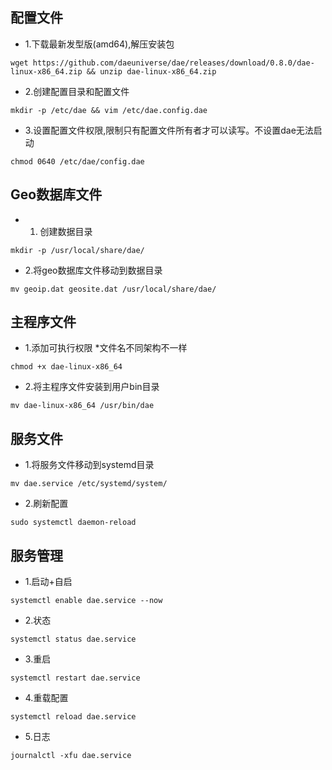 ## 配置文件

- 1.下载最新发型版(amd64),解压安装包
```
wget https://github.com/daeuniverse/dae/releases/download/0.8.0/dae-linux-x86_64.zip && unzip dae-linux-x86_64.zip
```
- 2.创建配置目录和配置文件
```
mkdir -p /etc/dae && vim /etc/dae.config.dae
```
- 3.设置配置文件权限,限制只有配置文件所有者才可以读写。不设置dae无法启动
```
chmod 0640 /etc/dae/config.dae
```
## Geo数据库文件

- 1. 创建数据目录
```
mkdir -p /usr/local/share/dae/
```

- 2.将geo数据库文件移动到数据目录
```
mv geoip.dat geosite.dat /usr/local/share/dae/
```
## 主程序文件
- 1.添加可执行权限 *文件名不同架构不一样
```
chmod +x dae-linux-x86_64
```
- 2.将主程序文件安装到用户bin目录
```
mv dae-linux-x86_64 /usr/bin/dae
```
## 服务文件
- 1.将服务文件移动到systemd目录
```
mv dae.service /etc/systemd/system/
```
- 2.刷新配置
```
sudo systemctl daemon-reload
```

## 服务管理

- 1.启动+自启
```
systemctl enable dae.service --now
```
- 2.状态
```
systemctl status dae.service
```
- 3.重启
```
systemctl restart dae.service
```
- 4.重载配置
```
systemctl reload dae.service
```
- 5.日志
```
journalctl -xfu dae.service
```














